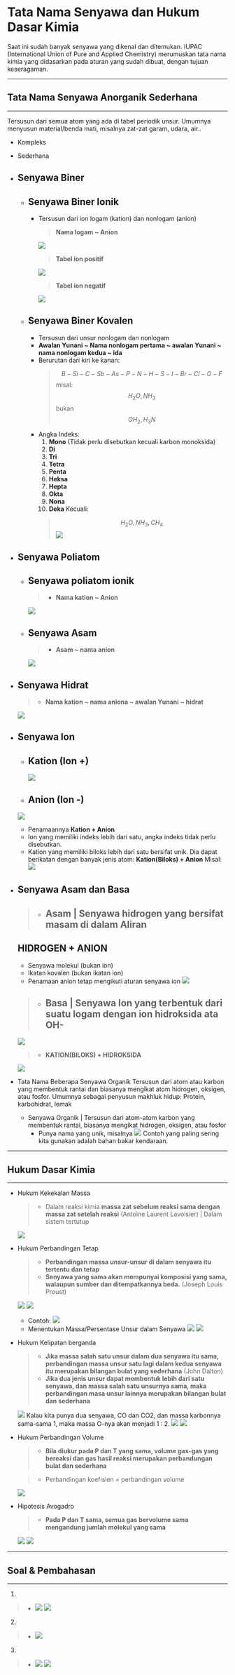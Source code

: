 # **Tata Nama Senyawa dan Hukum Dasar Kimia**
Saat ini sudah banyak senyawa yang dikenal dan ditemukan. IUPAC (International Union of Pure and Applied Chemistry) merumuskan tata nama kimia yang didasarkan pada aturan yang sudah dibuat, dengan tujuan keseragaman.

---
## **Tata Nama Senyawa Anorganik Sederhana**
---
  Tersusun dari semua atom yang ada di tabel periodik unsur. Umumnya menyusun material/benda mati, misalnya zat-zat garam, udara, air..
- Kompleks 
- Sederhana
 - ## Senyawa Biner
   - ## Senyawa Biner Ionik
     - Tersusun dari ion logam (kation) dan nonlogam (anion)
       >  **Nama logam ~ Anion**

       ![](../../../../attachments/2021-05-21-06-47-16.png)
       >  **Tabel ion positif**

       ![](../../../../attachments/2021-05-21-06-47-33.png)
       >  **Tabel ion negatif**

       ![](../../../../attachments/2021-05-21-06-48-05.png)
   - ## Senyawa Biner Kovalen
     - Tersusun dari unsur nonlogam dan nonlogam
     - **Awalan Yunani ~ Nama nonlogam pertama ~ awalan Yunani ~ nama nonlogam kedua ~ ida**
     - Berurutan dari kiri ke kanan:
         > $$B-Si-C-Sb-As-P-N-H-S-I-Br-Cl-O-F$$
         misal:
         > $$H_2O,NH_3$$
         bukan
         > $$OH_2,H_3N$$
     - Angka Indeks:
       1. **Mono** (Tidak perlu disebutkan kecuali karbon monoksida)
       2. **Di**
       3. **Tri**
       4. **Tetra**
       5. **Penta**
       6. **Heksa**
       7. **Hepta**
       8. **Okta**
       9. **Nona**
       10. **Deka**
      Kecuali: 
         >  $$H_2O, NH_3, CH_4$$
      ![](../../../../attachments/2021-05-21-06-50-55.png)
  - ## Senyawa Poliatom
    - ## Senyawa poliatom ionik
      > - **Nama kation ~ Anion**

      ![](../../../../attachments/2021-05-21-06-53-37.png)
    - ## Senyawa Asam
      > - **Asam ~ nama anion**

      ![](../../../../attachments/2021-05-21-06-55-03.png)
  - ## Senyawa Hidrat
    > - **Nama kation ~ nama aniona ~ awalan Yunani ~ hidrat**

    ![](../../../../attachments/2021-05-21-06-59-15.png)
  - ## Senyawa Ion
    - ## Kation (Ion +)
      ![](../../../../attachments/2021-05-20-21-47-49.png)
    - ## Anion (Ion -)
    ![](../../../../attachments/-%20.png)
    - Penamaannya **Kation + Anion**
    - Ion yang memiliki indeks lebih dari satu, angka indeks tidak perlu disebutkan.
    - Kation yang memiliki biloks lebih dari satu bersifat unik. Dia dapat berikatan dengan banyak jenis atom: **Kation(Biloks) + Anion**
    Misal:
    ![](../../../../attachments/2021-05-20-22-11-13.png)
  - ## Senyawa Asam dan Basa
    > - ## Asam | Senyawa hidrogen yang bersifat masam di dalam Aliran
    ## **HIDROGEN + ANION**
    - Senyawa molekul (bukan ion)
    - Ikatan kovalen (bukan ikatan ion)
    - Penamaan anion tetap mengikuti aturan senyawa ion
    ![](../../../../attachments/2021-05-20-22-13-24.png)
    > -  ## Basa | Senyawa Ion yang terbentuk dari suatu logam dengan ion hidroksida ata OH-

    ![](../../../../attachments/001%20.png)
    > - **KATION(BILOKS) + HIDROKSIDA**
    
    ![](../../../../attachments/2021-05-20-22-16-06.png)
- Tata Nama Beberapa Senyawa Organik
   Tersusun dari atom atau karbon yang membentuk rantai dan biasanya mengikat atom hidrogen, oksigen, atau fosfor. Umumnya sebagai penyusun makhluk hidup: Protein, karbohidrat, lemak
     - Senyawa Organik | Tersusun dari atom-atom karbon yang membentuk rantai, biasanya mengikat hidrogen, oksigen, atau fosfor
       - Punya nama yang unik, misalnya
       ![](../../../../attachments/002%20.png)
       Contoh yang paling sering kita gunakan adalah bahan bakar kendaraan.
---
## **Hukum Dasar Kimia**
---
-  Hukum Kekekalan Massa
   >   -  Dalam reaksi kimia **massa zat sebelum reaksi sama dengan massa zat setelah reaksi** (Antoine Laurent Lavoisier) | Dalam sistem tertutup

   ![](../../../../attachments/2021-05-20-23-08-43.png)
-  Hukum Perbandingan Tetap
   >   -  **Perbandingan massa unsur-unsur di dalam senyawa itu tertentu dan tetap**
   >   -  **Senyawa yang sama akan mempunyai komposisi yang sama, walaupun sumber dan ditempatkannya beda.** (Joseph Louis Proust)

   ![](../../../../attachments/-%20%20.png)
   ![](../../../../attachments/003.png)
   -  Contoh:
      ![](../../../../attachments/2021-05-20-23-10-45.png)
   -  Menentukan Massa/Persentase Unsur dalam Senyawa
      ![](../../../../attachments/2021-05-20-23-11-37.png)
      ![](../../../../attachments/2021-05-20-23-16-59.png)
-  Hukum Kelipatan berganda 
   > - **Jika massa salah satu unsur dalam dua senyawa itu sama, perbandingan massa unsur satu lagi dalam kedua senyawa itu merupakan bilangan bulat yang sederhana** (John Dalton)
   > - **Jika dua jenis unsur dapat membentuk lebih dari satu senyawa, dan massa salah satu unsurnya sama, maka perbandingan masa unsur lainnya merupakan bilangan bulat dan sederhana**
   
   ![](../../../../attachments/2021-05-20-22-28-14.png)
   Kalau kita punya dua senyawa, CO dan CO2, dan massa karbonnya sama-sama 1, maka massa O-nya akan menjadi 1 : 2.
   ![](../../../../attachments/2021-05-20-22-30-19.png) 
   ![](../../../../attachments/2021-05-20-23-23-04.png)
-  Hukum Perbandingan Volume
   >  -  **Bila diukur pada P dan T yang sama, volume gas-gas yang bereaksi dan gas hasil reaksi merupakan perbandungan bulat dan sederhana**

   >  -  Perbandingan koefisien = perbandingan volume

   ![](../../../../attachments/2021-05-20-23-25-10.png)
-  Hipotesis Avogadro
   >  -  **Pada P dan T sama, semua gas bervolume sama mengandung jumlah molekul yang sama**
   
   ![](../../../../attachments/2021-05-20-23-26-05.png)
   ![](../../../../attachments/2021-05-20-23-31-32.png)
---
## **Soal & Pembahasan**
---
 1. 
  > - ![](../../../../attachments/2021-05-21-07-27-18.png)
  ![](../../../../attachments/2021-05-21-07-42-44.png)
  
2.  
  > - ![](../../../../attachments/2021-05-21-07-43-24.png)

3. 
  
  > - ![](../../../../attachments/2021-05-21-08-09-31.png)
    ![](../../../../attachments/2021-05-21-08-09-52.png)
